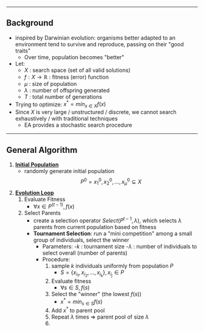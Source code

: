___
## Background
- inspired by Darwinian evolution: organisms better adapted to an environment tend to survive and reproduce, passing on their "good traits"
	- Over time, population becomes "better"
- Let:
	- $X$ : search space (set of all valid solutions)
	- $f: X \rightarrow \mathbb{R}$ : fitness (error) function
	- $\mu$ : size of population
	- $\lambda$ : number of offspring generated
	- $T$ : total number of generations
- Trying to optimize: $x^* = min_{x \in X} f(x)$
- Since $X$ is very large / unstructured / discrete, we cannot search exhaustively / with traditional techniques
	- EA provides a stochastic search procedure
---
## General Algorithm
1. **<u>Initial Population</u>**
	- randomly generate initial population
$$P^0 = {x_1^{0}, x_2^{0}, ... , x_{\mu}^{0}} \subseteq X$$
2. **<u>Evolution Loop</u>** 
	1. Evaluate Fitness
		- $\forall x \in P^(t-1), f(x)$
	2. Select Parents
		- create a selection operator $Select(P^{t-1}, \lambda)$, which selects $\lambda$ parents from current population based on fitness
		- **Tournament Selection**: run a "mini competition" among a small group of individuals, select the winner
			- Parameters:
				-$k$ : tournament size
				-$\lambda$ : number of individuals to select overall (number of parents)
			- Procedure: 
				1. sample $k$ individuals uniformly from population $P$ 
					- $S = \{x_{i_{1}}, x_{i_{2}}, ..., x_{i_{k}}\}, x_{i_{j}} \in P$
				2. Evaluate fitness
					- $\forall s \in S, f(s)$
				3. Select the "winner" (the lowest $f(s)$)
					- $x^* = min_{s \in S} f(s)$ 
				4. Add $x^*$ to parent pool
				5. Repeat $\lambda$ times $\Rightarrow$ parent pool of size $\lambda$
				6. 
		